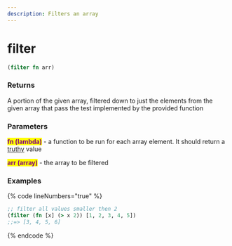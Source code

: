 ```yaml
---
description: Filters an array
---
```


# filter

```clojure
(filter fn arr)
```

### Returns

A portion of the given array, filtered down to just the elements from the given array that pass the test implemented by the provided function

### Parameters

<mark style="color:purple;">**fn (lambda)**</mark> - a function to be run for each array element. It should return a [truthy](https://developer.mozilla.org/en-US/docs/Glossary/Truthy) value

<mark style="color:purple;">**arr (array)**</mark> - the array to be filtered

### Examples

{% code lineNumbers="true" %}
```clojure
;; filter all values smaller then 2
(filter (fn [x] (> x 2)) [1, 2, 3, 4, 5])
;;=> [3, 4, 5, 6]


```
{% endcode %}
